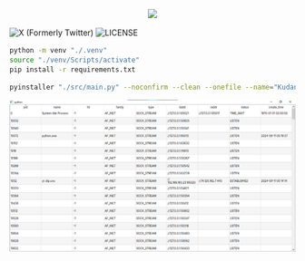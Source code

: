 <p align="center">
    <img src="./icon.ico" />
</p>

![X (Formerly Twitter)](https://img.shields.io/twitter/url?url=https%3A%2F%2Fx.com%2F%40westernqoul&label=Follow)
![LICENSE](https://img.shields.io/github/license/westernqoul/kudan)

```sh
python -m venv "./.venv"
source "./venv/Scripts/activate"
pip install -r requirements.txt
```

```sh
pyinstaller "./src/main.py" --noconfirm --clean --onefile --name="Kudan" --icon="./icon.ico" --add-data="./icon.ico:./" --add-data="./Inter-Regular.ttf:./" --add-data="./Inter-Medium.ttf:./" --add-data="./Inter-Bold.ttf:./" --add-data="./JetBrainsMono-Regular.ttf:./" --windowed
```

![](./screenshot.png)
